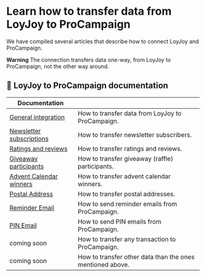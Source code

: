 # Learn how to transfer data from LoyJoy to ProCampaign

We have compiled several articles that describe how to connect LoyJoy and ProCampaign.

**Warning** The connection transfers data one-way, from LoyJoy to ProCampaign, not the other way around.

## 📖 LoyJoy to ProCampaign documentation

| Documentation                 |                                                                |
| ----------------------------- | -------------------------------------------------------------- |
| [General integration]         | How to transfer data from LoyJoy to ProCampaign.               |
| [Newsletter subscriptions]    | How to transfer newsletter subscribers.                        |
| [Ratings and reviews]         | How to transfer ratings and reviews.                           |
| [Giveaway participants]       | How to transfer giveaway (raffle) participants.                |
| [Advent Calendar winners]     | How to transfer advent calendar winners.                       |
| [Postal Address]              | How to transfer postal addresses.                              |
| [Reminder Email]              | How to send reminder emails from ProCampaign.                  |
| [PIN Email]                   | How to send PIN emails from ProCampaign.                       |
| coming soon                   | How to transfer any transaction to ProCampaign.                |
| coming soon                   | How to transfer other data than the ones mentioned above.      |


[Newsletter subscriptions]: /documentation/pro_campaign/PRO_CAMPAIGN_NEWSLETTER.md
[Ratings and reviews]: /documentation/pro_campaign/PRO_CAMPAIGN_RATINGS.md
[General integration]: /documentation/pro_campaign/PRO_CAMPAIGN_INTEGRATION.md
[Giveaway participants]: /documentation/pro_campaign/PRO_CAMPAIGN_GIVEAWAY.md
[PIN Email]: /documentation/pro_campaign/PRO_CAMPAIGN_PIN_EMAIL.md
[Reminder Email]: /documentation/pro_campaign/PRO_CAMPAIGN_REMINDER.md
[Postal Address]: /documentation/pro_campaign/PRO_CAMPAIGN_POSTAL_ADDRESS.md
[Advent Calendar winners]: /documentation/pro_campaign/PRO_CAMPAIGN_ADVENTCALENDAR.md

